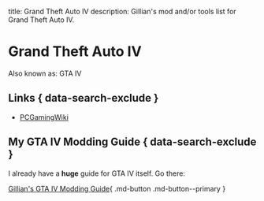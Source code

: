 title: Grand Theft Auto IV
description: Gillian's mod and/or tools list for Grand Theft Auto IV.

# Grand Theft Auto IV
Also known as: GTA IV
## Links { data-search-exclude }
- [PCGamingWiki](https://www.pcgamingwiki.com/wiki/Grand_Theft_Auto_IV)

## My GTA IV Modding Guide { data-search-exclude }
I already have a **huge** guide for GTA IV itself. Go there:

[Gillian's GTA IV Modding Guide](https://gillian-guide.github.io/){ .md-button .md-button--primary }